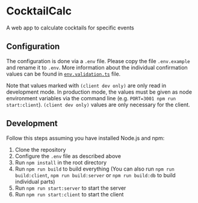 # CocktailCalc

A web app to calculate cocktails for specific events

## Configuration

The configuration is done via a `.env` file.
Please copy the file `.env.example` and rename it to `.env`.
More information about the individual confirmation values can be found in [
`env.validation.ts`](/server/common/env.validation.ts) file.

Note that values marked with `(client dev only)` are only read in development mode. In production mode, the values must
be given as node environment variables via the command line (e.g. `PORT=3001 npm run start:client`).
`(client dev only)` values are only necessary for the client.

## Development

Follow this steps assuming you have installed Node.js and npm:

1. Clone the repository
2. Configure the `.env` file as described above
3. Run `npm install` in the root directory
4. Run `npm run build` to build everything (You can also run `npm run build:client`, `npm run build:server` or `npm run build:db` to build individual parts)
5. Run `npm run start:server` to start the server
6. Run `npm run start:client` to start the client
